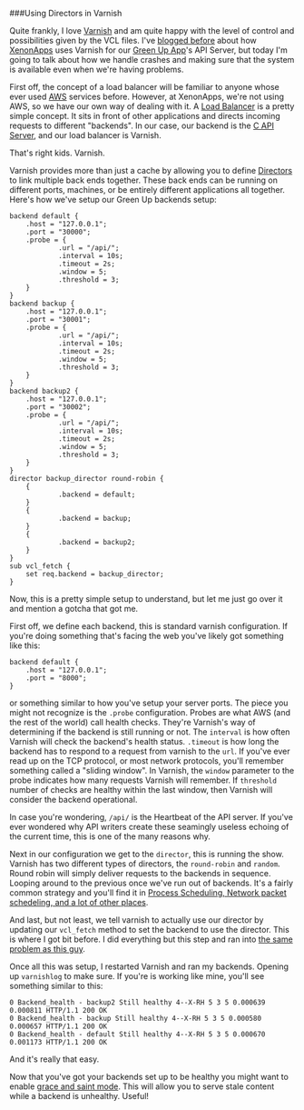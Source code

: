###Using Directors in Varnish

Quite frankly, I love [Varnish] and am quite happy with the level of control and
possibilities given by the VCL files. I've [blogged before] about how [XenonApps]
uses Varnish for our [Green Up App]'s API Server, but today I'm going to talk 
about how we handle crashes and making sure that the system is available even
when we're having problems.

First off, the concept of a load balancer will be familiar to anyone whose ever
used [AWS] services before. However, at XenonApps, we're not using AWS, so we
have our own way of dealing with it. A [Load Balancer] is a pretty simple concept.
It sits in front of other applications and directs incoming requests to different
"backends". In our case, our backend is the [C API Server], and our load balancer
is Varnish.

That's right kids. Varnish.

Varnish provides more than just a cache by allowing you to define [Directors] to
link multiple back ends together. These back ends can be running on different
ports, machines, or be entirely different applications all together. Here's how
we've setup our Green Up backends setup:

    backend default {
        .host = "127.0.0.1";
        .port = "30000";
        .probe = {
                .url = "/api/";
                .interval = 10s;
                .timeout = 2s;
                .window = 5;
                .threshold = 3;
        }
	}
	backend backup {
        .host = "127.0.0.1";
        .port = "30001";
        .probe = {
                .url = "/api/";
                .interval = 10s;
                .timeout = 2s;
                .window = 5;
                .threshold = 3;
        }
	}
	backend backup2 {
        .host = "127.0.0.1";
        .port = "30002";
        .probe = {
                .url = "/api/";
                .interval = 10s;
                .timeout = 2s;
                .window = 5;
                .threshold = 3;
        }
	}
	director backup_director round-robin {
        {
                .backend = default;
        }
        {
                .backend = backup;
        }
        {
                .backend = backup2;
        }
	}
	sub vcl_fetch {
        set req.backend = backup_director;
	}


Now, this is a pretty simple setup to understand, but let me just go over it and
mention a gotcha that got me. 

First off, we define each backend, this is standard varnish configuration. If 
you're doing something that's facing the web you've likely got something like this:

	backend default {
		.host = "127.0.0.1";
		.port = "8000";
	}

or something similar to how you've setup your server ports. The piece you might
not recognize is the `.probe` configuration. Probes are what AWS (and the rest of the world)
call health checks. They're Varnish's way of determining if the backend is still
running or not. The `interval` is how often Varnish will check the backend's health status.
`.timeout` is how long the backend has to respond to a request from varnish to the `url`.
If you've ever read up on the TCP protocol, or most network protocols, you'll remember
something called a "sliding window". In Varnish, the `window` parameter to the probe
indicates how many requests Varnish will remember. If `threshold` number of checks
are healthy within the last window, then Varnish will consider the backend operational.

In case you're wondering, `/api/` is the Heartbeat of the API server. If you've ever
wondered why API writers create these seamingly useless echoing of the current time, 
this is one of the many reasons why.

Next in our configuration we get to the `director`, this is running the show. Varnish
has two different types of directors, the `round-robin` and `random`. Round robin
will simply deliver requests to the backends in sequence. Looping around to the previous
once we've run out of backends. It's a fairly common strategy and you'll find it
in [Process Scheduling, Network packet schedeling, and a lot of other places].

And last, but not least, we tell varnish to actually use our director by updating
our `vcl_fetch` method to set the backend to use the director. This is where I
got bit before. I did everything but this step and ran into [the same problem as this guy].

Once all this was setup, I restarted Varnish and ran my backends. Opening up `varnishlog`
to make sure. If you're is working like mine, you'll see something similar to this:

    0 Backend_health - backup2 Still healthy 4--X-RH 5 3 5 0.000639 0.000811 HTTP/1.1 200 OK
    0 Backend_health - backup Still healthy 4--X-RH 5 3 5 0.000580 0.000657 HTTP/1.1 200 OK
    0 Backend_health - default Still healthy 4--X-RH 5 3 5 0.000670 0.001173 HTTP/1.1 200 OK

And it's really that easy.


Now that you've got your backends set up to be healthy you might want to enable 
[grace and saint mode]. This will allow you to serve stale content while a backend
is unhealthy. Useful! 



[Varnish]:https://www.varnish-cache.org/
[blogged before]:http://ethanjoachimeldridge.info/tech-blog/varnish
[XenonApps]:http://xenonapps.com
[Green Up App]:https://itunes.apple.com/us/app/green-up-vt/id860271437?ls=1&mt=8
[AWS]:http://aws.amazon.com/
[Load Balancer]:http://en.wikipedia.org/wiki/Load_balancing_(computing)
[C API Server]:https://github.com/EdgeCaseBerg/green-serv
[Directors]:https://www.varnish-cache.org/docs/2.1/tutorial/advanced_backend_servers.html
[the same problem as this guy]:https://www.varnish-cache.org/lists/pipermail/varnish-misc/2011-May/020566.html
[Process Scheduling, Network packet schedeling, and a lot of other places]:http://en.wikipedia.org/wiki/Round-robin_scheduling
[grace and saint mode]:https://www.varnish-cache.org/docs/3.0/tutorial/handling_misbehaving_servers.html#tutorial-handling-misbehaving-servers